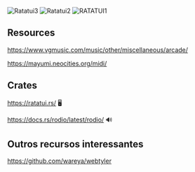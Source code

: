 ![Ratatui3](https://github.com/user-attachments/assets/29c85087-54fe-4dd7-8603-9e82f920e159)
![Ratatui2](https://github.com/user-attachments/assets/790cd4e1-90a0-4ad6-bf79-860810027451)
![RATATUI1](https://github.com/user-attachments/assets/1bcba55b-c8eb-4227-990c-0e509b9e87d4)

## Resources

https://www.vgmusic.com/music/other/miscellaneous/arcade/

https://mayumi.neocities.org/midi/

## Crates

https://ratatui.rs/
🖥

https://docs.rs/rodio/latest/rodio/
🔊

## Outros recursos interessantes

https://github.com/wareya/webtyler
